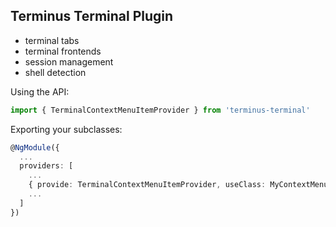 Terminus Terminal Plugin
------------------------

* terminal tabs
* terminal frontends
* session management
* shell detection

Using the API:

```ts
import { TerminalContextMenuItemProvider } from 'terminus-terminal'
```

Exporting your subclasses:

```ts
@NgModule({
  ...
  providers: [
    ...
    { provide: TerminalContextMenuItemProvider, useClass: MyContextMenu, multi: true },
    ...
  ]
})
```


